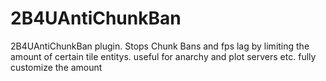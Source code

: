 # 2B4UAntiChunkBan
2B4UAntiChunkBan plugin. Stops Chunk Bans and fps lag by limiting the amount of certain tile entitys. useful for anarchy and plot servers etc. fully customize the amount
